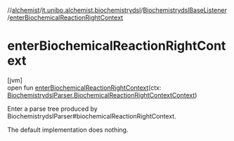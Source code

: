 //[alchemist](../../../index.md)/[it.unibo.alchemist.biochemistrydsl](../index.md)/[BiochemistrydslBaseListener](index.md)/[enterBiochemicalReactionRightContext](enter-biochemical-reaction-right-context.md)

# enterBiochemicalReactionRightContext

[jvm]\
open fun [enterBiochemicalReactionRightContext](enter-biochemical-reaction-right-context.md)(ctx: [BiochemistrydslParser.BiochemicalReactionRightContextContext](../-biochemistrydsl-parser/-biochemical-reaction-right-context-context/index.md))

Enter a parse tree produced by BiochemistrydslParser#biochemicalReactionRightContext. 

The default implementation does nothing.
